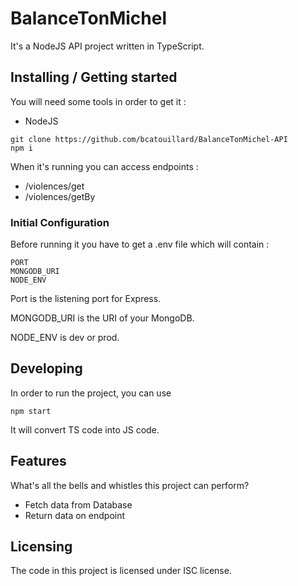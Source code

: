 # BalanceTonMichel 

It's a NodeJS API project written in TypeScript.

## Installing / Getting started

You will need some tools in order to get it :

- NodeJS


```shell
git clone https://github.com/bcatouillard/BalanceTonMichel-API
npm i
```

When it's running you can access endpoints :

- /violences/get
- /violences/getBy

### Initial Configuration

Before running it you have to get a .env file which will contain :

```text
PORT
MONGODB_URI
NODE_ENV
```

Port is the listening port for Express.

MONGODB_URI is the URI of your MongoDB. 

NODE_ENV is dev or prod.

## Developing

In order to run the project, you can use

```shell
npm start
```

It will convert TS code into JS code.

## Features

What's all the bells and whistles this project can perform?
* Fetch data from Database
* Return data on endpoint

## Licensing

The code in this project is licensed under ISC license.